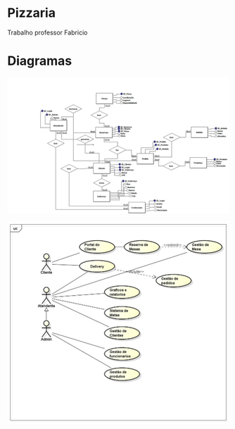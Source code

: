 # Pizzaria
Trabalho professor Fabricio

# Diagramas
![alt text](https://github.com/steveown/Pizzaria/blob/master/LabEngenharia.jpg?raw=true)

![alt text](https://github.com/steveown/Pizzaria/blob/master/UseCase%20Diagram0.jpg?raw=true)

